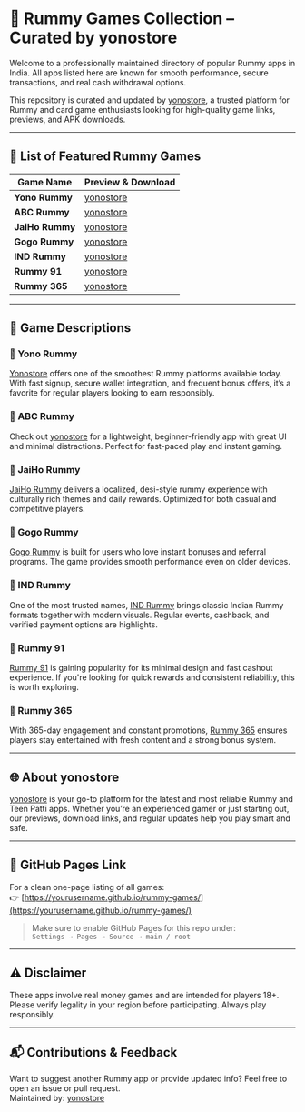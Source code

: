 # 🎯 Rummy Games Collection – Curated by yonostore

Welcome to a professionally maintained directory of popular Rummy apps in India. All apps listed here are known for smooth performance, secure transactions, and real cash withdrawal options.

This repository is curated and updated by [yonostore](https://yonostore.vercel.app), a trusted platform for Rummy and card game enthusiasts looking for high-quality game links, previews, and APK downloads.

---

## 📘 List of Featured Rummy Games

| Game Name     | Preview & Download |
|---------------|--------------------|
| **Yono Rummy** | [yonostore](https://yonostore.vercel.app/yono-rummy) |
| **ABC Rummy** | [yonostore](https://yonostore.vercel.app/abc-rummy) |
| **JaiHo Rummy** | [yonostore](https://yonostore.vercel.app/jaiho-rummy) |
| **Gogo Rummy** | [yonostore](https://yonostore.vercel.app/gogo-rummy) |
| **IND Rummy** | [yonostore](https://yonostore.vercel.app/ind-rummy) |
| **Rummy 91** | [yonostore](https://yonostore.vercel.app/rummy-91) |
| **Rummy 365** | [yonostore](https://yonostore.vercel.app/rummy-365) |

---

## 📌 Game Descriptions

### 🔸 Yono Rummy  
[Yonostore](https://yonostore.vercel.app/yono-rummy) offers one of the smoothest Rummy platforms available today. With fast signup, secure wallet integration, and frequent bonus offers, it’s a favorite for regular players looking to earn responsibly.

### 🔸 ABC Rummy  
Check out [yonostore](https://yonostore.vercel.app/abc-rummy) for a lightweight, beginner-friendly app with great UI and minimal distractions. Perfect for fast-paced play and instant gaming.

### 🔸 JaiHo Rummy  
[JaiHo Rummy](https://yonostore.vercel.app/jaiho-rummy) delivers a localized, desi-style rummy experience with culturally rich themes and daily rewards. Optimized for both casual and competitive players.

### 🔸 Gogo Rummy  
[Gogo Rummy](https://yonostore.vercel.app/gogo-rummy) is built for users who love instant bonuses and referral programs. The game provides smooth performance even on older devices.

### 🔸 IND Rummy  
One of the most trusted names, [IND Rummy](https://yonostore.vercel.app/ind-rummy) brings classic Indian Rummy formats together with modern visuals. Regular events, cashback, and verified payment options are highlights.

### 🔸 Rummy 91  
[Rummy 91](https://yonostore.vercel.app/rummy-91) is gaining popularity for its minimal design and fast cashout experience. If you're looking for quick rewards and consistent reliability, this is worth exploring.

### 🔸 Rummy 365  
With 365-day engagement and constant promotions, [Rummy 365](https://yonostore.vercel.app/rummy-365) ensures players stay entertained with fresh content and a strong bonus system.

---

## 🌐 About yonostore

[yonostore](https://yonostore.vercel.app) is your go-to platform for the latest and most reliable Rummy and Teen Patti apps. Whether you’re an experienced gamer or just starting out, our previews, download links, and regular updates help you play smart and safe.

---

## 🔗 GitHub Pages Link

For a clean one-page listing of all games:  
👉 [https://yourusername.github.io/rummy-games/](https://yourusername.github.io/rummy-games/)

> Make sure to enable GitHub Pages for this repo under:  
> `Settings → Pages → Source → main / root`

---

## ⚠️ Disclaimer

These apps involve real money games and are intended for players 18+. Please verify legality in your region before participating. Always play responsibly.

---

## 📬 Contributions & Feedback

Want to suggest another Rummy app or provide updated info? Feel free to open an issue or pull request.  
Maintained by: [yonostore](https://yonostore.vercel.app)
